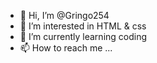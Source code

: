 - 👋 Hi, I’m @Gringo254
- 👀 I’m interested in HTML & css
- 🌱 I’m currently learning coding
- 📫 How to reach me ...

<!---
Gringo254/Gringo254 is a ✨ special ✨ repository because its `README.md` (this file) appears on your GitHub profile.
You can click the Preview link to take a look at your changes.
--->
